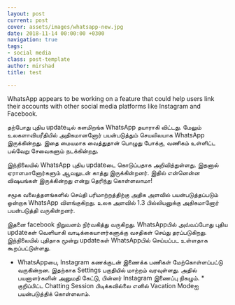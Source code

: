 ```yaml
---
layout: post
current: post
cover: assets/images/whatsapp-new.jpg
date: 2018-11-14 00:00:00 +0300
navigation: true
tags:
- social media
class: post-template
author: mirshad
title: test

---
```

WhatsApp appears to be working on a feature that could help users link their accounts with other social media platforms like Instagram and Facebook.

தற்போது புதிய updateடில் களமிறங்க WhatsApp தயாராகி விட்டது. மேலும் உலகளாவியரீதியில் அதிகமானனோர் பயன்படுத்தும் செயலிலயாக WhatsApp இருக்கின்றது. இதை மையமாக வைத்துதான் பொழுது போக்கு, வணிகம் உள்ளிட்ட பல்வேறு சேவைகளும் நடக்கின்றது.

இந்நிலையில் WhatsApp புதிய updateடை கொடுப்பதாக அறிவித்துள்ளது. இதனால் ஏராளமானோர்களும் ஆவலுடன் காத்து இருக்கின்றனர். இதில் என்னென்ன விஷயங்கள் இருக்கின்றது என்று தெரிந்து கொள்ளலாமா!

சமூக வலைத்தளங்களில் செய்தி பரிமாற்றத்திற்கு அதிக அளவில் பயன்படுத்தப்படும் ஒன்றாக WhatsApp விளங்குகிறது. உலக அளவில் 1.3 பில்லியனுக்கு அதிகமானோர் பயன்படுத்தி வருகின்றனர்.

இதனை facebook நிறுவனம் நிர்வகித்து வருகிறது. WhatsAppபில் அவ்வப்போது புதிய updateகள் வெளியாகி வாடிக்கையாளர்களுக்கு வசதிகள் செய்து தரப்படுகிறது. இந்நிலையில் புதிதாக மூன்று updateகள் WhatsAppபில் செய்யப்பட உள்ளதாக கூறப்பட்டுள்ளது.

* WhatsAppபை, Instagram கணக்குடன் இணைக்க பணிகள் மேற்கொள்ளப்பட்டு வருகின்றன. இதற்காக Settings பகுதியில் மாற்றம் வரவுள்ளது. அதில் பயனாளர்களின் அனுமதி கேட்டு, பின்னர் Instagram இணைப்பு நிகழும். * குறிப்பிட்ட Chatting Session பிடிக்கவில்லை எனில் Vacation Modeஐ பயன்படுத்திக் கொள்ளலாம்.